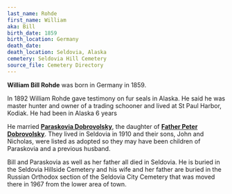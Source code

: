 ```yaml
---
last_name: Rohde
first_name: William
aka: Bill
birth_date: 1859
birth_location: Germany
death_date:
death_location: Seldovia, Alaska
cemetery: Seldovia Hill Cemetery
source_file: Cemetery Directory
---
```

**William Bill Rohde** was born in Germany in 1859. 

In 1892 William Rohde gave testimony on fur seals in Alaska.  He said he was master hunter and owner of a trading schooner and lived at St Paul Harbor, Kodiak.  He had been in Alaska 6 years 

He married [**Paraskovia Dobrovolsky**](./Rohde_Paraskovia.md), the daughter of [**Father Peter Dobrovolsky**](Dobrovolsky_Father_Peter.md). They lived in Seldovia in 1910 and their sons, John and Nicholas, were listed as adopted so they may have been children of Paraskovia and a previous husband. 

Bill and Paraskovia as well as her father all died in Seldovia.  He is buried in the Seldovia Hillside Cemetery and his wife and her father are buried in the Russian Orthodox section of the Seldovia City Cemetery that was moved there in 1967 from the lower area of town.  



